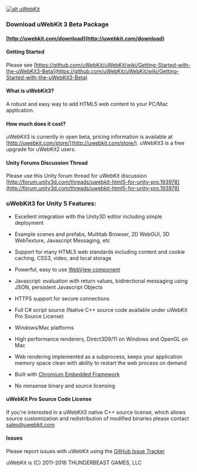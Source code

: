 [![alt uWebKit](http://uwebkit.com/wp-content/uploads/2014/08/uWebKit_FeaturesHeader4.jpg)](http://www.uwebkit.com)
### Download uWebKit 3 Beta Package

#### [http://uwebkit.com/download](http://uwebkit.com/download)

#### Getting Started

Please see [https://github.com/uWebKit/uWebKit/wiki/Getting-Started-with-the-uWebKit3-Beta](https://github.com/uWebKit/uWebKit/wiki/Getting-Started-with-the-uWebKit3-Beta)

#### What is uWebKit3?

A robust and easy way to add HTML5 web content to your PC/Mac application.

#### How much does it cost?

uWebKit3 is currently in open beta, pricing information is available at  [http://uwebkit.com/store/](http://uwebkit.com/store/).  uWebKit3 is a free upgrade for uWebKit2 users.

#### Unity Forums Discussion Thread

Please use this Unity forum thread for uWebKit discussion [http://forum.unity3d.com/threads/uwebkit-html5-for-unity-pro.193978](http://forum.unity3d.com/threads/uwebkit-html5-for-unity-pro.193978)

### uWebKit3 for Unity 5 Features:

+ Excellent integration with the Unity3D editor including simple deployment   

+ Example scenes and prefabs, Multitab Browser, 2D WebGUI, 3D WebTexture, Javascript Messaging, etc

+ Support for many HTML5 web standards including content and cookie caching, CSS3, video, and local storage

+ Powerful, easy to use [WebView component](https://github.com/uWebKit/uWebKit/blob/master/uWebKit/Assets/uWebKit/UWKWebView.cs)

+ Javascript: evaluation with return values, bidirectional messaging using JSON, persistent Javascript Objects

+ HTTPS support for secure connections

+ Full C# script source (Native C++ source code available under uWebKit Pro Source License)

+ Windows/Mac platforms

+ High performance renderers, Direct3D9/11 on Windows and OpenGL on Mac

+ Web rendering implemented as a subprocess, keeps your application memory space clean with ability to restart the web process on demand  

+ Built with [Chromium Embedded Framework](https://bitbucket.org/chromiumembedded/cef)

+ No nonsense binary and source licensing


#### uWebKit Pro Source Code License

If you're interested in a uWebKit3 native C++ source license, which allows source customization and redistribution of modified binaries please contact sales@uwebkit.com   

#### Issues

Please report issues with uWebKit using the [GitHub Issue Tracker](https://github.com/uWebKit/uWebKit/issues)

uWebKit is (C) 2011-2016 THUNDERBEAST GAMES, LLC
